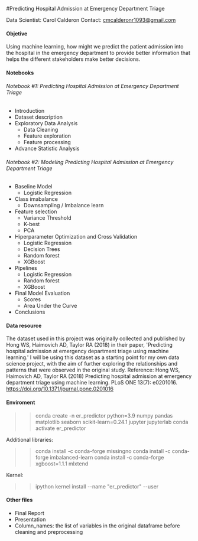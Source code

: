 #Predicting Hospital Admission at Emergency Department Triage

Data Scientist: Carol Calderon
Contact: cmcalderonr1093@gmail.com

#### Objetive 
Using machine learning, how might we predict the patient admission into the hospital in the emergency department to provide better information that helps the different stakeholders make better decisions.

#### Notebooks

###### Notebook #1: Predicting Hospital Admission at Emergency Department Triage

- Introduction
- Dataset description
- Exploratory Data Analysis
    - Data Cleaning
    - Feature exploration
    - Feature processing
- Advance Statistic Analysis

###### Notebook #2: Modeling Predicting Hospital Admission at Emergency Department Triage

- Baseline Model
    - Logistic Regression
- Class imabalance
    - Downsampling / Imbalance learn
- Feature selection
    - Variance Threshold
    - K-best
    - PCA
- Hiperparameter Optimization and Cross Validation
    - Logistic Regression
    - Decision Trees
    - Random forest
    - XGBoost
- Pipelines
    - Logistic Regression
    - Random forest
    - XGBoost
- Final Model Evaluation
    - Scores
    - Area Under the Curve
- Conclusions


#### Data resource

The dataset used in this project was originally collected and published by Hong WS, Haimovich AD, Taylor RA (2018) in their paper, 'Predicting hospital admission at emergency department triage using machine learning.' I will be using this dataset as a starting point for my own data science project, with the aim of further exploring the relationships and patterns that were observed in the original study.
Reference: Hong WS, Haimovich AD, Taylor RA (2018) Predicting hospital admission at emergency department triage using machine learning. PLoS ONE 13(7): e0201016. https://doi.org/10.1371/journal.pone.0201016


#### Enviroment

>> conda create -n er_predictor python=3.9 numpy pandas matplotlib seaborn scikit-learn=0.24.1 jupyter jupyterlab
>> conda activate er_predictor

Additional libraries:
>> conda install -c conda-forge missingno
>> conda install -c conda-forge imbalanced-learn
>> conda install -c conda-forge xgboost=1.1.1 mlxtend

Kernel:
>> ipython kernel install --name "er_predictor" --user

#### Other files

- Final Report
- Presentation
- Column_names: the list of variables in the original dataframe before cleaning and preprocessing
